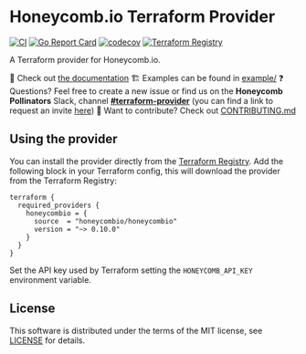 # Honeycomb.io Terraform Provider

[![CI](https://github.com/honeycombio/terraform-provider-honeycombio/workflows/CI/badge.svg)](https://github.com/honeycombio/terraform-provider-honeycombio/actions)
[![Go Report Card](https://goreportcard.com/badge/github.com/honeycombio/terraform-provider-honeycombio)](https://goreportcard.com/report/github.com/honeycombio/terraform-provider-honeycombio)
[![codecov](https://codecov.io/gh/honeycombio/terraform-provider-honeycombio/branch/main/graph/badge.svg)](https://codecov.io/gh/honeycombio/terraform-provider-honeycombio)
[![Terraform Registry](https://img.shields.io/github/v/release/honeycombio/terraform-provider-honeycombio?color=5e4fe3&label=Terraform%20Registry&logo=terraform&sort=semver)](https://registry.terraform.io/providers/honeycombio/honeycombio/latest)

A Terraform provider for Honeycomb.io.

📄 Check out [the documentation](https://registry.terraform.io/providers/honeycombio/honeycombio/latest/docs)
🏗️ Examples can be found in [example/](example/)
❓ Questions? Feel free to create a new issue or find us on the **Honeycomb Pollinators** Slack, channel [**#terraform-provider**](https://honeycombpollinators.slack.com/archives/C017T9FFT0D) (you can find a link to request an invite [here](https://www.honeycomb.io/blog/spread-the-love-appreciating-our-pollinators-community/))
🔧 Want to contribute? Check out [CONTRIBUTING.md](./CONTRIBUTING.md)

## Using the provider

You can install the provider directly from the [Terraform Registry](https://registry.terraform.io/providers/honeycombio/honeycombio/latest). Add the following block in your Terraform config, this will download the provider from the Terraform Registry:

```hcl
terraform {
  required_providers {
    honeycombio = {
      source  = "honeycombio/honeycombio"
      version = "~> 0.10.0"
    }
  }
}
```

Set the API key used by Terraform setting the `HONEYCOMB_API_KEY` environment variable.

## License

This software is distributed under the terms of the MIT license, see [LICENSE](./LICENSE) for details.
